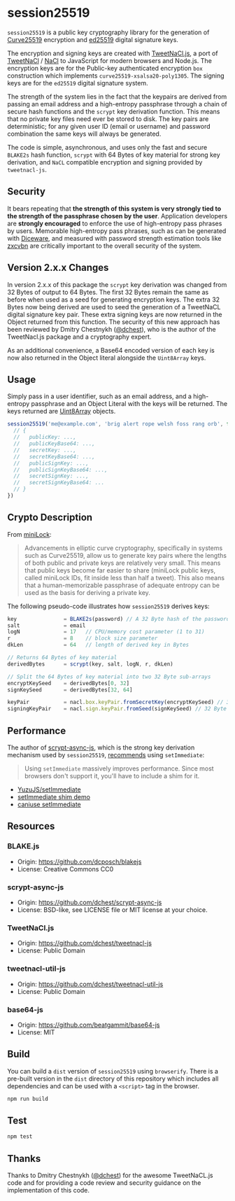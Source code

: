 # session25519

`session25519` is a public key cryptography library for the generation of
[Curve25519](https://cr.yp.to/ecdh.html) encryption and
[ed25519](http://ed25519.cr.yp.to) digital signature keys.

The encryption and signing keys are created with
[TweetNaCl.js](https://github.com/dchest/tweetnacl-js), a port of
[TweetNaCl](http://tweetnacl.cr.yp.to/) / [NaCl](http://nacl.cr.yp.to/) to
JavaScript for modern browsers and Node.js. The encryption keys are for the
Public-key authenticated encryption `box` construction which
implements `curve25519-xsalsa20-poly1305`. The signing keys are for the `ed25519`
digital signature system.

The strength of the system lies in the fact that the keypairs are derived from
passing an email address and a high-entropy passphrase through a chain of
secure hash functions and the `scrypt` key derivation function. This means
that no private key files need ever be stored to disk. The key pairs are
deterministic; for any given user ID (email or username) and password
combination the same keys will always be generated.

The code is simple, asynchronous, and uses only the fast and
secure `BLAKE2s` hash function, `scrypt` with 64 Bytes of key material for
strong key derivation, and `NaCL` compatible encryption and signing
provided by `tweetnacl-js`.

## Security

It bears repeating that **the strength of this system is very strongly
tied to the strength of the passphrase chosen by the user**. Application
developers are **strongly encouraged** to enforce the use of
high-entropy pass phrases by users. Memorable high-entropy pass phrases,
such as can be generated with [Diceware](https://www.rempe.us/diceware/),
and measured with password strength estimation tools like
[zxcvbn](https://github.com/dropbox/zxcvbn) are critically important to
the overall security of the system.

## Version 2.x.x Changes

In version 2.x.x of this package the `scrypt` key derivation was changed from
32 Bytes of output to 64 Bytes. The first 32 Bytes remain the same as before when
used as a seed for generating encryption keys. The extra 32 Bytes now being
derived are used to seed the generation of a TweetNaCL digital signature
key pair. These extra signing keys are now returned in the Object returned
from this function. The security of this new approach has been reviewed by
Dmitry Chestnykh ([@dchest](https://github.com/dchest)), who is the author
of the TweetNacl.js package and a cryptography expert.

As an additional convenience, a Base64 encoded version of each key is now also
returned in the Object literal alongside the `Uint8Array` keys.

## Usage

Simply pass in a user identifier, such as an email address, and a high-entropy
passphrase and an Object Literal with the keys will be returned. The keys
returned are [Uint8Array](https://developer.mozilla.org/en-US/docs/Web/JavaScript/Reference/Global_Objects/Uint8Array)
objects.

```js
session25519('me@example.com', 'brig alert rope welsh foss rang orb', function(err, keys) {
  // {
  //   publicKey: ...,
  //   publicKeyBase64: ...,
  //   secretKey: ...,
  //   secretKeyBase64: ...,
  //   publicSignKey: ...,
  //   publicSignKeyBase64: ...,
  //   secretSignKey: ...,
  //   secretSignKeyBase64: ...
  // }
})
```

## Crypto Description

From [miniLock](https://github.com/kaepora/miniLock):

> Advancements in elliptic curve cryptography, specifically in systems such as
> Curve25519, allow us to generate key pairs where the lengths of both public
> and private keys are relatively very small. This means that public keys become
> far easier to share (miniLock public keys, called miniLock IDs, fit inside
> less than half a tweet). This also means that a human-memorizable passphrase
> of adequate entropy can be used as the basis for deriving a private key.

The following pseudo-code illustrates how `session25519` derives keys:

```js
key               = BLAKE2s(password) // A 32 Byte hash of the password
salt              = email
logN              = 17   // CPU/memory cost parameter (1 to 31)
r                 = 8    // block size parameter
dkLen             = 64   // length of derived key in Bytes

// Returns 64 Bytes of key material
derivedBytes      = scrypt(key, salt, logN, r, dkLen)

// Split the 64 Bytes of key material into two 32 Byte sub-arrays
encryptKeySeed    = derivedBytes[0, 32]
signKeySeed       = derivedBytes[32, 64]

keyPair           = nacl.box.keyPair.fromSecretKey(encryptKeySeed) // 32 Byte seed
signingKeyPair    = nacl.sign.keyPair.fromSeed(signKeySeed) // 32 Byte seed
```

## Performance

The author of [scrypt-async-js](https://github.com/dchest/scrypt-async-js),
which is the strong key derivation mechanism used by `session25519`, [recommends](https://github.com/dchest/scrypt-async-js/commit/ac57f235b505eb3f4fa8f2f95ae22d7eddd655d5)
using `setImmediate`:

> Using `setImmediate` massively improves performance. Since
> most browsers don't support it, you'll have to include a
> shim for it.

- [YuzuJS/setImmediate](https://github.com/YuzuJS/setImmediate)
- [setImmediate shim demo](http://jphpsf.github.io/setImmediate-shim-demo/)
- [caniuse setImmediate](http://caniuse.com/#search=setImmediate)

## Resources

### BLAKE.js
- Origin: https://github.com/dcposch/blakejs
- License: Creative Commons CC0

### scrypt-async-js
- Origin: https://github.com/dchest/scrypt-async-js
- License: BSD-like, see LICENSE file or MIT license at your choice.

### TweetNaCl.js
- Origin: https://github.com/dchest/tweetnacl-js
- License: Public Domain

### tweetnacl-util-js
- Origin: https://github.com/dchest/tweetnacl-util-js
- License: Public Domain

### base64-js
- Origin: https://github.com/beatgammit/base64-js
- License: MIT

## Build

You can build a `dist` version of `session25519` using `browserify`. There is a
pre-built version in the `dist` directory of this repository which includes
all dependencies and can be used with a `<script>` tag in the browser.

```sh
npm run build
```

## Test

```sh
npm test
```

## Thanks

Thanks to Dmitry Chestnykh ([@dchest](https://github.com/dchest)) for the
awesome TweetNaCL.js code and for providing a code review and security guidance
on the implementation of this code.

